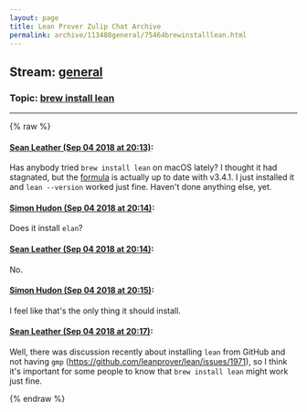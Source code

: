```yaml
---
layout: page
title: Lean Prover Zulip Chat Archive 
permalink: archive/113488general/75464brewinstalllean.html
---
```


## Stream: [general](index.html)
### Topic: [brew install lean](75464brewinstalllean.html)

---


{% raw %}
#### [ Sean Leather (Sep 04 2018 at 20:13)](https://leanprover.zulipchat.com/#narrow/stream/113488-general/topic/brew%20install%20lean/near/133326846):
Has anybody tried `brew install lean` on macOS lately? I thought it had stagnated, but the [formula](https://formulae.brew.sh/formula/lean) is actually up to date with v3.4.1. I just installed it and `lean --version` worked just fine. Haven't done anything else, yet.

#### [ Simon Hudon (Sep 04 2018 at 20:14)](https://leanprover.zulipchat.com/#narrow/stream/113488-general/topic/brew%20install%20lean/near/133326900):
Does it install `elan`?

#### [ Sean Leather (Sep 04 2018 at 20:14)](https://leanprover.zulipchat.com/#narrow/stream/113488-general/topic/brew%20install%20lean/near/133326911):
No.

#### [ Simon Hudon (Sep 04 2018 at 20:15)](https://leanprover.zulipchat.com/#narrow/stream/113488-general/topic/brew%20install%20lean/near/133326941):
I feel like that's the only thing it should install.

#### [ Sean Leather (Sep 04 2018 at 20:17)](https://leanprover.zulipchat.com/#narrow/stream/113488-general/topic/brew%20install%20lean/near/133327042):
Well, there was discussion recently about installing `lean` from GitHub and not having `gmp` (https://github.com/leanprover/lean/issues/1971), so I think it's important for some people to know that `brew install lean` might work just fine.


{% endraw %}
